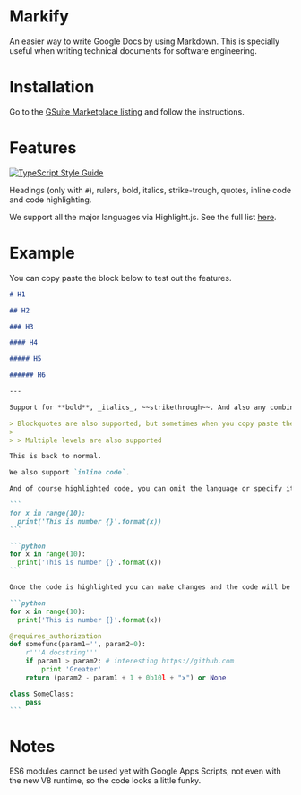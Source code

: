 # Markify

An easier way to write Google Docs by using Markdown. This is specially useful when writing technical documents for software engineering.

# Installation

Go to the [GSuite Marketplace listing][gsuite-app] and follow the instructions.

# Features

[![TypeScript Style Guide][gts-image]][gts-url]

Headings (only with `#`), rulers, bold, italics, strike-trough, quotes, inline code and code highlighting.

We support all the major languages via Highlight.js. See the full list [here][language-list].

# Example

You can copy paste the block below to test out the features.

````markdown
# H1

## H2

### H3

#### H4

##### H5

###### H6

---

Support for **bold**, _italics_, ~~strikethrough~~. And also any combinations of those **bold _italic_**, _italic **\*bold**_, _italic **bold** ~~strikethrough~~_.

> Blockquotes are also supported, but sometimes when you copy paste the text will stop working.
>
> > Multiple levels are also supported

This is back to normal.

We also support `inline code`.

And of course highlighted code, you can omit the language or specify it.

```
for x in range(10):
  print('This is number {}'.format(x))
```

```python
for x in range(10):
  print('This is number {}'.format(x))
```

Once the code is highlighted you can make changes and the code will be re-highlighted.

```python
for x in range(10):
  print('This is number {}'.format(x))

@requires_authorization
def somefunc(param1='', param2=0):
    r'''A docstring'''
    if param1 > param2: # interesting https://github.com
        print 'Greater'
    return (param2 - param1 + 1 + 0b10l + "x") or None

class SomeClass:
    pass
```
````

# Notes

ES6 modules cannot be used yet with Google Apps Scripts, not even with the new V8 runtime, so the code looks a little funky.

[gsuite-app]: https://google.com
[language-list]: https://github.com/sk-/markify/blob/master/src/highlight.ts#L13
[gts-image]: https://img.shields.io/badge/code%20style-google-blueviolet.svg
[gts-url]: https://github.com/google/gts
